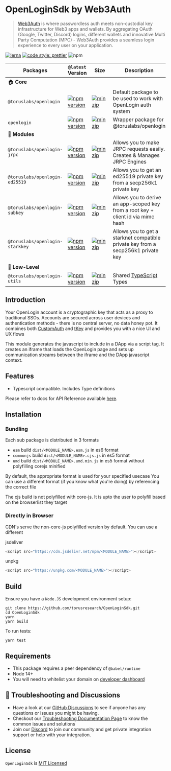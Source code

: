 # OpenLoginSdk by Web3Auth

> [Web3Auth](https://web3auth.io) is where passwordless auth meets non-custodial key infrastructure for Web3 apps and wallets. By aggregating OAuth (Google, Twitter, Discord) logins, different wallets and innovative Multi Party Computation (MPC) - Web3Auth provides a seamless login experience to every user on your application.

[![lerna](https://img.shields.io/badge/maintained%20with-lerna-cc00ff.svg)](https://lerna.js.org/)
[![code style: prettier](https://img.shields.io/badge/code_style-prettier-ff69b4.svg?style=flat-square)](https://github.com/prettier/prettier)
![npm](https://img.shields.io/npm/dw/@toruslabs/openlogin)

| Packages                        | `@latest` Version                                                                                                                                               | Size                                                                                                                                                                       | Description                                                                      |
| ------------------------------- | --------------------------------------------------------------------------------------------------------------------------------------------------------------- | -------------------------------------------------------------------------------------------------------------------------------------------------------------------------- | -------------------------------------------------------------------------------- |
| 🏠 **Core**                     |
| `@toruslabs/openlogin`          | [![npm version](https://img.shields.io/npm/v/@toruslabs/openlogin?label=%22%22)](https://www.npmjs.com/package/@toruslabs/openlogin/v/latest)                   | [![minzip](https://img.shields.io/bundlephobia/minzip/@toruslabs/openlogin?label=%22%22)](https://bundlephobia.com/result?p=@toruslabs/openlogin@latest)                   | Default package to be used to work with OpenLogin auth system                    |
| `openlogin`                     | [![npm version](https://img.shields.io/npm/v/openlogin?label=%22%22)](https://www.npmjs.com/package/openlogin/v/latest)                                         | [![minzip](https://img.shields.io/bundlephobia/minzip/openlogin?label=%22%22)](https://bundlephobia.com/result?p=openlogin@latest)                                         | Wrapper package for @toruslabs/openlogin                                         |
| 🔌 **Modules**                  |
| `@toruslabs/openlogin-jrpc`     | [![npm version](https://img.shields.io/npm/v/@toruslabs/openlogin-jrpc?label=%22%22)](https://www.npmjs.com/package/@toruslabs/openlogin-jrpc/v/latest)         | [![minzip](https://img.shields.io/bundlephobia/minzip/@toruslabs/openlogin-jrpc?label=%22%22)](https://bundlephobia.com/result?p=@toruslabs/openlogin-jrpc@latest)         | Allows you to make JRPC requests easily. Creates & Manages JRPC Engines          |
| `@toruslabs/openlogin-ed25519`  | [![npm version](https://img.shields.io/npm/v/@toruslabs/openlogin-ed25519?label=%22%22)](https://www.npmjs.com/package/@toruslabs/openlogin-ed25519/v/latest)   | [![minzip](https://img.shields.io/bundlephobia/minzip/@toruslabs/openlogin-ed25519?label=%22%22)](https://bundlephobia.com/result?p=@toruslabs/openlogin-ed25519@latest)   | Allows you to get an ed25519 private key from a secp256k1 private key            |
| `@toruslabs/openlogin-subkey`   | [![npm version](https://img.shields.io/npm/v/@toruslabs/openlogin-subkey?label=%22%22)](https://www.npmjs.com/package/@toruslabs/openlogin-subkey/v/latest)     | [![minzip](https://img.shields.io/bundlephobia/minzip/@toruslabs/openlogin-subkey?label=%22%22)](https://bundlephobia.com/result?p=@toruslabs/openlogin-subkey@latest)     | Allows you to derive an app-scoped key from a root key + client id via mimc hash |
| `@toruslabs/openlogin-starkkey` | [![npm version](https://img.shields.io/npm/v/@toruslabs/openlogin-starkkey?label=%22%22)](https://www.npmjs.com/package/@toruslabs/openlogin-starkkey/v/latest) | [![minzip](https://img.shields.io/bundlephobia/minzip/@toruslabs/openlogin-starkkey?label=%22%22)](https://bundlephobia.com/result?p=@toruslabs/openlogin-starkkey@latest) | Allows you to get a starknet compatible private key from a secp256k1 private key |
|                                 |
| 🐉 **Low-Level**                |
| `@toruslabs/openlogin-utils`    | [![npm version](https://img.shields.io/npm/v/@toruslabs/openlogin-utils?label=%22%22)](https://www.npmjs.com/package/@toruslabs/openlogin-utils/v/latest)       | [![minzip](https://img.shields.io/bundlephobia/minzip/@toruslabs/openlogin-utils?label=%22%22)](https://bundlephobia.com/result?p=@toruslabs/openlogin-utils@latest)       | Shared [TypeScript](https://www.typescriptlang.org/) Types                       |

## Introduction

Your OpenLogin account is a cryptographic key that acts as a proxy to traditional SSOs. Accounts are secured across user devices and authentication methods - there is no central server, no data honey pot.
It combines both [CustomAuth](https://github.com/torusresearch/CustomAuth) and [tKey](https://github.com/tkey/tkey) and provides you with a nice UI and UX flows

This module generates the javascript to include in a DApp via a script tag.
It creates an iframe that loads the OpenLogin page and sets up communication streams between
the iframe and the DApp javascript context.

## Features

- Typescript compatible. Includes Type definitions

Please refer to docs for API Reference available [here](https://docs.tor.us/open-login/api-reference/installation).

## Installation

### Bundling

Each sub package is distributed in 3 formats

- `esm` build `dist/<MODULE_NAME>.esm.js` in es6 format
- `commonjs` build `dist/<MODULE_NAME>.cjs.js` in es5 format
- `umd` build `dist/<MODULE_NAME>.umd.min.js` in es5 format without polyfilling corejs minified

By default, the appropriate format is used for your specified usecase
You can use a different format (if you know what you're doing) by referencing the correct file

The cjs build is not polyfilled with core-js.
It is upto the user to polyfill based on the browserlist they target

### Directly in Browser

CDN's serve the non-core-js polyfilled version by default. You can use a different

jsdeliver

```js
<script src="https://cdn.jsdelivr.net/npm/<MODULE_NAME>"></script>
```

unpkg

```js
<script src="https://unpkg.com/<MODULE_NAME>"></script>
```

## Build

Ensure you have a `Node.JS` development environment setup:

```
git clone https://github.com/torusresearch/OpenLoginSdk.git
cd OpenLoginSdk
yarn
yarn build
```

To run tests:

```
yarn test
```

## Requirements

- This package requires a peer dependency of `@babel/runtime`
- Node 14+
- You will need to whitelist your domain on [developer dashboard](https://dashboard.web3auth.io)

## 💬 Troubleshooting and Discussions

- Have a look at our [GitHub Discussions](https://github.com/Web3Auth/Web3Auth/discussions?discussions_q=sort%3Atop) to see if anyone has any questions or issues you might be having.
- Checkout our [Troubleshooting Documentation Page](https://web3auth.io/docs/troubleshooting) to know the common issues and solutions
- Join our [Discord](https://discord.gg/web3auth) to join our community and get private integration support or help with your integration.

## License

`OpenLoginSdk` is [MIT Licensed](LICENSE)

